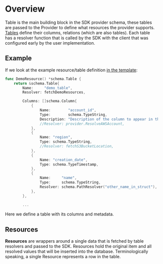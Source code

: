 # Overview

Table is the main building block in the SDK provider schema, these tables are passed to the Provider to define what resources the provider supports. [Tables](https://github.com/cloudquery/cq-provider-sdk/blob/main/provider/schema/table.go) define their columns, relations (which are also tables). Each table has a resolver function that is called by the SDK with the client that was configured early by the user implementation.

## Example

If we look at the example resource/table definition [in the template](https://github.com/cloudquery/cq-provider-template/blob/main/resources/demo_resource.go):

```go
func DemoResource() *schema.Table {
	return &schema.Table{
		Name:     "demo_table",
		Resolver: fetchDemoResources,

		Columns: []schema.Column{
			{
				Name:        "account_id",
				Type:        schema.TypeString,
				Description: "Description of the column to appear in the generated documentation",
				//Resolver: provider.ResolveAWSAccount,
			},
			{
				Name: "region",
				Type: schema.TypeString,
				//Resolver: fetchS3BucketLocation,
			},
			{
				Name: "creation_date",
				Type: schema.TypeTimestamp,
			},
			{
				Name:     "name",
				Type:     schema.TypeString,
				Resolver: schema.PathResolver("other_name_in_struct"),
			},
		},
		
		...
```

Here we define a table with its columns and metadata.

## Resources

**Resources** are wrappers around a single data that is fetched by table resolvers and passed to the SDK. Resources hold the original item and all resolved values that will be inserted into the database.
Terminologically speaking, a single Resource represents a row in the table.

